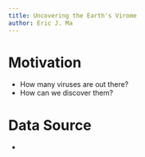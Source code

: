 ```yaml
---
title: Uncovering the Earth's Virome
author: Eric J. Ma
---
```

# Motivation

- How many viruses are out there?
- How can we discover them?

# Data Source

-

